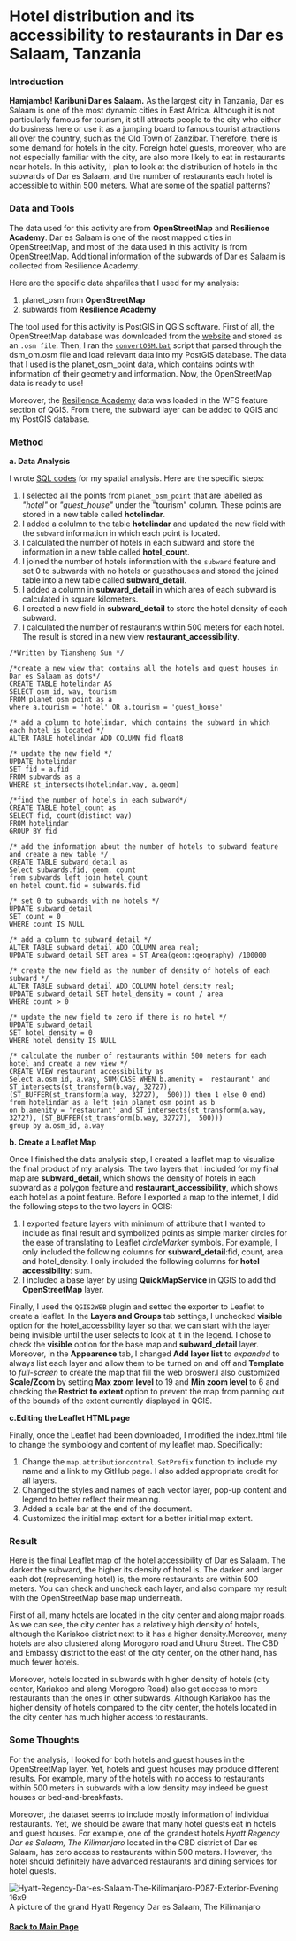# Hotel distribution and its accessibility to restaurants in Dar es Salaam, Tanzania
### Introduction
**Hamjambo! Karibuni Dar es Salaam.**
As the largest city in Tanzania, Dar es Salaam is one of the most dynamic cities in East Africa. Although it is not particularly famous for
tourism, it still attracts people to the city who either do business here or use it as a jumping board to famous tourist attractions all over
the country, such as the Old Town of Zanzibar. Therefore, there is some demand for hotels in the city. Foreign hotel guests, moreover, who are 
not especially familiar with the city, are also more likely to eat in restaurants near hotels. In this activity, I plan to look at the 
distribution of hotels in the subwards of Dar es Salaam, and the number of restaurants each hotel is accessible to within 500 meters. What are
some of the spatial patterns?

### Data and Tools
The data used for this activity are from **OpenStreetMap** and **Resilience Academy**. Dar es Salaam is one of the most mapped cities in OpenStreetMap,
and most of the data used in this activity is from OpenStreetMap. Additional information of the subwards of Dar es Salaam is collected from
Resilience Academy. 

Here are the specific data shpafiles that I used for my analysis:
1. planet_osm from **OpenStreetMap**
2. subwards from **Resilience Academy**

The tool used for this activity is PostGIS in QGIS software. First of all, the OpenStreetMap database was downloaded from the [website](https://www.openstreetmap.org)
and stored as an `.osm file`. Then, I ran the [`convertOSM.bat`](../osm_script/convertOSM.bat) script that parsed through the dsm_om.osm file and load relevant data into my 
PostGIS database. The data that I used is the planet_osm_point data, which contains points with information of their geometry and information.
Now, the OpenStreetMap data is ready to use!

Moreover, the [Resilience Academy](https://geonode.resilienceacademy.ac.tz/) data was loaded in the WFS feature section of QGIS. From there,
the subward layer can be added to QGIS and my PostGIS database. 

### Method 
**a. Data Analysis**

I wrote [SQL codes](../queries/dar.sql) for my spatial analysis. Here are the specific steps:

  1. I selected all the points from `planet_osm_point` that are labelled as *"hotel"* or *"guest_house"* under the "tourism" column. These points are stored in a new table called **hotelindar**.
  1. I added a colulmn to the table **hotelindar** and updated the new field with the `subward` information in which each point is located.
  1. I calculated the number of hotels in each subward and store the information in a new table called **hotel_count**.
  1. I joined the number of hotels information with the `subward` feature and set 0 to subwards with no hotels or guesthouses and stored the joined table into a new table called **subward_detail**.
  1. I added a column in **subward_detail** in which area of each subward is calculated in square kilometers.
  1. I created a new field in **subward_detail** to store the hotel density of each subward.
  1. I calculated the number of restaurants within 500 meters for each hotel. The result is stored in a new view **restaurant_accessibility**.
  
```
/*Written by Tiansheng Sun */

/*create a new view that contains all the hotels and guest houses in Dar es Salaam as dots*/
CREATE TABLE hotelindar AS
SELECT osm_id, way, tourism
FROM planet_osm_point as a
where a.tourism = 'hotel' OR a.tourism = 'guest_house'

/* add a column to hotelindar, which contains the subward in which each hotel is located */
ALTER TABLE hotelindar ADD COLUMN fid float8

/* update the new field */
UPDATE hotelindar
SET fid = a.fid
FROM subwards as a
WHERE st_intersects(hotelindar.way, a.geom)

/*find the number of hotels in each subward*/
CREATE TABLE hotel_count as 
SELECT fid, count(distinct way)
FROM hotelindar
GROUP BY fid

/* add the information about the number of hotels to subward feature and create a new table */
CREATE TABLE subward_detail as 
Select subwards.fid, geom, count
from subwards left join hotel_count
on hotel_count.fid = subwards.fid

/* set 0 to subwards with no hotels */
UPDATE subward_detail
SET count = 0
WHERE count IS NULL

/* add a column to subward_detail */
ALTER TABLE subward_detail ADD COLUMN area real;
UPDATE subward_detail SET area = ST_Area(geom::geography) /100000

/* create the new field as the number of density of hotels of each subward */
ALTER TABLE subward_detail ADD COLUMN hotel_density real;
UPDATE subward_detail SET hotel_density = count / area
WHERE count > 0

/* update the new field to zero if there is no hotel */
UPDATE subward_detail
SET hotel_density = 0
WHERE hotel_density IS NULL

/* calculate the number of restaurants within 500 meters for each hotel and create a new view */
CREATE VIEW restaurant_accessibility as
Select a.osm_id, a.way, SUM(CASE WHEN b.amenity = 'restaurant' and ST_intersects(st_transform(b.way, 32727), (ST_BUFFER(st_transform(a.way, 32727),  500))) then 1 else 0 end)
from hotelindar as a left join planet_osm_point as b
on b.amenity = 'restaurant' and ST_intersects(st_transform(a.way, 32727), (ST_BUFFER(st_transform(b.way, 32727),  500)))
group by a.osm_id, a.way
```  

**b. Create a Leaflet Map**

Once I finished the data analysis step, I created a leaflet map to visualize the final product of my analysis. The two layers that I included for my final map are **subward_detail**, which shows the density of hotels in each subward as a polygon feature and **restaurant_accessibility**, which shows each hotel as a point feature. Before I exported a map to the internet, I did the following steps to the two layers in QGIS:

  1. I exported feature layers with minimum of attribute that I wanted to include as final result and symbolized points as simple marker circles for the ease of translating to Leaflet *circleMarker* symbols. For example, I only included the following columns for **subward_detail**:fid, count, area and hotel_density. I only included the following columns for **hotel accessibility**: sum.
  1. I included a base layer by using **QuickMapService** in QGIS to add thd **OpenStreetMap** layer.
  
Finally, I used the `QGIS2WEB` plugin and setted the exporter to Leaflet to create a leaflet. In the **Layers and Groups** tab settings, 
I unchecked **visible** option for the hotel_accessbility layer so that we can start with the layer being invisible until the user selects to look at it in the legend. I chose to check the **visible** option for the base map and **subward_detail** layer. Moreover, in the **Appearence** tab, I changed **Add layer list** to *expanded* to always list each layer and allow them to be turned on and off and **Template** to *full-screen* to create the map that fill the web broswer.I also customized **Scale/Zoom** by setting **Max zoom level** to 19 and **Min zoom level** to 6 and checking the **Restrict to extent** option to prevent the map from panning out of the bounds of the extent currently displayed in QGIS.

**c.Editing the Leaflet HTML page**

Finally, once the Leaflet had been downloaded, I modified the index.html file to change the symbology and content of my leaflet map. Specifically:
  1. Change the `map.attributioncontrol.SetPrefix` function to include my name and a link to my GitHub page. I also added appropriate credit for all layers.
  1. Changed the styles and names of each vector layer, pop-up content and legend to better reflect their meaning.
  1. Added a scale bar at the end of the document.
  1. Customized the initial map extent for a better initial map extent.

### Result
Here is the final [Leaflet map](../dsmmap/index.html) of the hotel accessibility of Dar es Salaam. The darker the subward, the higher its density
of hotel is. The darker and larger each dot (representing hotel) is, the more restaurants are within 500 meters. You can check and uncheck
each layer, and also compare my result with the OpenStreetMap base map underneath.

First of all, many hotels are located in the city center and along major roads. As we can see, the city center has a relatively high density
of hotels, although the Kariakoo district next to it has a higher density.Moreover, many hotels are also clustered along Morogoro road and Uhuru Street.
The CBD and Embassy district to the east of the city center, on the other hand, has much fewer hotels. 

Moreover, hotels located in subwards with higher density of hotels (city center, Kariakoo and along Morogoro Road) also get access to more restaurants
than the ones in other subwards. Although Kariakoo has the higher density of hotels compared to the city center, the hotels located in the city center has much higher 
access to restaurants. 

### Some Thoughts
For the analysis, I looked for both hotels and guest houses in the OpenStreetMap layer. Yet, hotels and guest houses may produce different results. For example, many of the hotels with no access to restaurants within 500 meters in subwards with a low density may indeed be guest houses or bed-and-breakfasts. 

Moreover, the dataset seems to include mostly information of individual restaurants. Yet, we should be aware that many hotel guests eat in hotels and guest houses. For example, one of the grandest hotels *Hyatt Regency Dar es Salaam, The Kilimanjaro* located in the CBD district of Dar es Salaam, has zero access to restaurants within 500 meters. However, the hotel should definitely have advanced restaurants and dining services for hotel guests. 

![Hyatt-Regency-Dar-es-Salaam-The-Kilimanjaro-P087-Exterior-Evening 16x9](https://user-images.githubusercontent.com/25497706/70330631-eb52cb00-180b-11ea-84a9-e88d03299288.jpg)
A picture of the grand Hyatt Regency Dar es Salaam, The Kilimanjaro

#### [Back to Main Page](../index.md)
